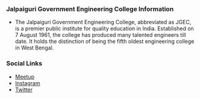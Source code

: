 ### Jalpaiguri Government Engineering College Information
* The Jalpaiguri Government Engineering College, abbreviated as JGEC, is a premier public institute for quality education in India. Established on 7 August 1961, the college has produced many talented engineers till date. It holds the distinction of being the fifth oldest engineering college in West Bengal.

### Social Links
* [Meetup](#)
* [Instagram](https://www.instagram.com/owaspjgec/)
* [Twitter](https://twitter.com/owaspjgec)
